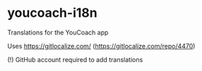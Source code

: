 # youcoach-i18n
Translations for the YouCoach app

Uses https://gitlocalize.com/ (https://gitlocalize.com/repo/4470)

(!) GitHub account required to add translations
